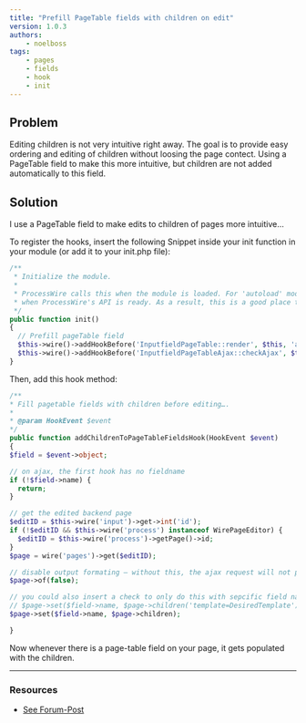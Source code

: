 ```yaml
---
title: "Prefill PageTable fields with children on edit"
version: 1.0.3
authors:
    - noelboss
tags:
    - pages
    - fields
    - hook
    - init
---
```


## Problem

Editing children is not very intuitive right away. The goal is to provide easy ordering and editing of children without loosing the page contect. Using a PageTable field to make this more intuitive, but children are not added automatically to this field.

## Solution

I use a PageTable field to make edits to children of pages more intuitive…

To register the hooks, insert the following Snippet inside your init function in your module (or add it to your init.php file):

```php
/**
 * Initialize the module.
 *
 * ProcessWire calls this when the module is loaded. For 'autoload' modules, this will be called
 * when ProcessWire's API is ready. As a result, this is a good place to attach hooks.
 */
public function init()
{
  // Prefill pageTable field
  $this->wire()->addHookBefore('InputfieldPageTable::render', $this, 'addChildrenToPageTableFieldsHook');
  $this->wire()->addHookBefore('InputfieldPageTableAjax::checkAjax', $this, 'addChildrenToPageTableFieldsHook');
}
```

Then, add this hook method:

```php
/**
* Fill pagetable fields with children before editing….
*
* @param HookEvent $event
*/
public function addChildrenToPageTableFieldsHook(HookEvent $event)
{
$field = $event->object;

// on ajax, the first hook has no fieldname
if (!$field->name) {
  return;
}

// get the edited backend page
$editID = $this->wire('input')->get->int('id');
if (!$editID && $this->wire('process') instanceof WirePageEditor) {
  $editID = $this->wire('process')->getPage()->id;
}
$page = wire('pages')->get($editID);

// disable output formating – without this, the ajax request will not populate the field
$page->of(false);

// you could also insert a check to only do this with sepcific field names…
// $page->set($field->name, $page->children('template=DesiredTemplate')); // just specific templates
$page->set($field->name, $page->children);

}
```

Now whenever there is a page-table field on your page, it gets populated with the children.

---

### Resources

-   [See Forum-Post](https://processwire.com/talk/topic/19634-a-hook-to-prefill-pagetable-fields-with-children-on-edit/)
